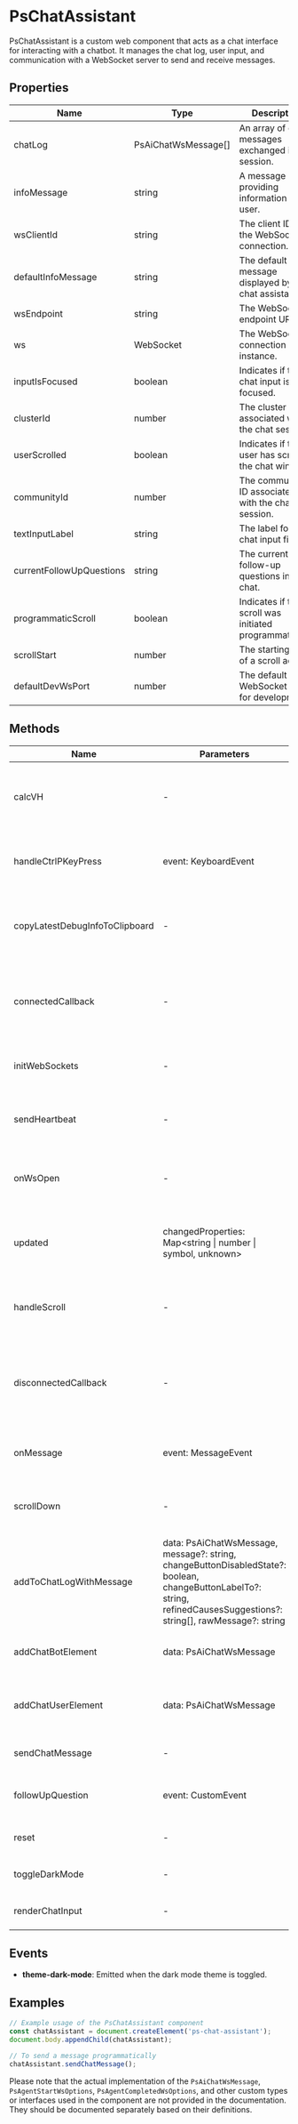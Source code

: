 # PsChatAssistant

PsChatAssistant is a custom web component that acts as a chat interface for interacting with a chatbot. It manages the chat log, user input, and communication with a WebSocket server to send and receive messages.

## Properties

| Name                  | Type                          | Description                                           |
|-----------------------|-------------------------------|-------------------------------------------------------|
| chatLog               | PsAiChatWsMessage[]           | An array of chat messages exchanged in the session.   |
| infoMessage           | string                        | A message providing information to the user.          |
| wsClientId            | string                        | The client ID for the WebSocket connection.           |
| defaultInfoMessage    | string                        | The default message displayed by the chat assistant.  |
| wsEndpoint            | string                        | The WebSocket endpoint URL.                           |
| ws                    | WebSocket                     | The WebSocket connection instance.                    |
| inputIsFocused        | boolean                       | Indicates if the chat input is focused.               |
| clusterId             | number                        | The cluster ID associated with the chat session.      |
| userScrolled          | boolean                       | Indicates if the user has scrolled the chat window.   |
| communityId           | number                        | The community ID associated with the chat session.    |
| textInputLabel        | string                        | The label for the chat input field.                   |
| currentFollowUpQuestions | string                    | The current follow-up questions in the chat.          |
| programmaticScroll    | boolean                       | Indicates if the scroll was initiated programmatically. |
| scrollStart           | number                        | The starting point of a scroll action.                |
| defaultDevWsPort      | number                        | The default WebSocket port for development.           |

## Methods

| Name                   | Parameters                   | Return Type | Description                                      |
|------------------------|------------------------------|-------------|--------------------------------------------------|
| calcVH                 | -                            | void        | Calculates the viewport height for the chat window. |
| handleCtrlPKeyPress    | event: KeyboardEvent         | void        | Handles the key press event for debug actions.   |
| copyLatestDebugInfoToClipboard | -                    | void        | Copies the latest debug information to the clipboard. |
| connectedCallback      | -                            | void        | Lifecycle method called when the component is added to the DOM. |
| initWebSockets         | -                            | void        | Initializes the WebSocket connection.            |
| sendHeartbeat          | -                            | void        | Sends a heartbeat message through the WebSocket. |
| onWsOpen               | -                            | void        | Handler for when the WebSocket connection opens. |
| updated                | changedProperties: Map<string \| number \| symbol, unknown> | void | Lifecycle method called after the component updates. |
| handleScroll           | -                            | void        | Handles the scroll event in the chat messages element. |
| disconnectedCallback   | -                            | void        | Lifecycle method called when the component is removed from the DOM. |
| onMessage              | event: MessageEvent          | Promise<void> | Handles incoming WebSocket messages.          |
| scrollDown             | -                            | void        | Scrolls the chat messages element down.          |
| addToChatLogWithMessage | data: PsAiChatWsMessage, message?: string, changeButtonDisabledState?: boolean, changeButtonLabelTo?: string, refinedCausesSuggestions?: string[], rawMessage?: string | void | Adds a message to the chat log with additional options. |
| addChatBotElement      | data: PsAiChatWsMessage      | void        | Adds a chat bot element to the chat log.         |
| addChatUserElement     | data: PsAiChatWsMessage      | void        | Adds a chat user element to the chat log.        |
| sendChatMessage        | -                            | Promise<void> | Sends the user's chat message.                 |
| followUpQuestion       | event: CustomEvent           | void        | Handles a follow-up question event.             |
| reset                  | -                            | void        | Resets the chat session.                         |
| toggleDarkMode         | -                            | void        | Toggles the dark mode theme.                     |
| renderChatInput        | -                            | TemplateResult | Renders the chat input field.                 |

## Events

- **theme-dark-mode**: Emitted when the dark mode theme is toggled.

## Examples

```typescript
// Example usage of the PsChatAssistant component
const chatAssistant = document.createElement('ps-chat-assistant');
document.body.appendChild(chatAssistant);

// To send a message programmatically
chatAssistant.sendChatMessage();
```

Please note that the actual implementation of the `PsAiChatWsMessage`, `PsAgentStartWsOptions`, `PsAgentCompletedWsOptions`, and other custom types or interfaces used in the component are not provided in the documentation. They should be documented separately based on their definitions.